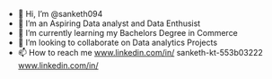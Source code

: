 - 👋 Hi, I’m @sanketh094
- 👀 I’m an Aspiring Data analyst and Data Enthusist
- 🌱 I’m currently learning my Bachelors Degree in Commerce
- 💞️ I’m looking to collaborate on Data analytics Projects
- 📫 How to reach me www.linkedin.com/in/
sanketh-kt-553b03222
www.linkedin.com/in/



<!---
sanketh094/sanketh094 is a ✨ special ✨ repository because its `README.md` (this file) appears on your GitHub profile.
You can click the Preview link to take a look at your changes.
--->
